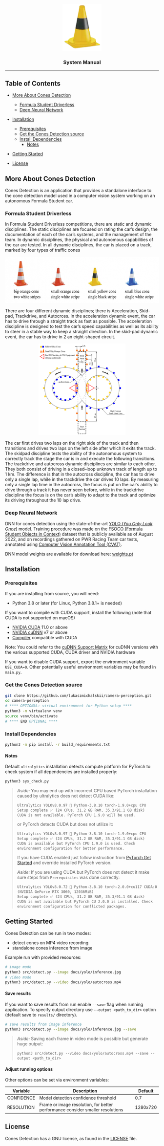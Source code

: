 <!-- PROJECT LOGO -->
<br />
<p align="center">
  <a href="https://github.com/lukaszmichalskii/camera-perception">
    <img src="docs/resources/logo.png" alt="Logo" width="127" height="154">
  </a>
  <h3 align="center">System Manual</h3>
</p>


--------------------------------------------------------------------------------

<!-- TABLE OF CONTENTS -->
## Table of Contents
- [More About Cones Detection](#more-about-cones-detection)
  - [Formula Student Driverless](#formula-student-driverless)
  - [Deep Neural Network](#deep-neural-network)
- [Installation](#installation)
  - [Prerequisites](#prerequisites)
  - [Get the Cones Detection source](#get-the-cones-detection-source)
  - [Install Dependencies](#install-dependencies)
    - [Notes](#install-cuda-pytorch)

- [Getting Started](#getting-started)
- [License](#license)


## More About Cones Detection
Cones Detection is an application that provides a standalone interface to the cone detection model used in
a computer vision system working on an autonomous Formula Student car. 

### Formula Student Driverless
In Formula Student Driverless competitions, there are static and dynamic disciplines. The static
disciplines are focused on rating the car’s design, the documentation of each of the car’s systems, and
the management of the team. In dynamic disciplines, the physical and autonomous capabilities of the
car are tested. In all dynamic disciplines, the car is placed on a track, marked by four types of traffic
cones
<p align="center"><img src="docs/resources/cones.png" alt="Logo" width="573" height="151"></p>

There are four different dynamic disciplines; there is Acceleration, Skid-pad, Trackdrive, and Autocross.
In the acceleration dynamic event, the car has to drive through a straight track as fast as possible.
The acceleration discipline is designed to test the car’s speed capabilities as well as its ability to steer
in a stable way to keep a straight direction. In the skid-pad dynamic event, the car has to drive in 2
an eight-shaped circuit. 

<p align="center"><img src="docs/resources/skidpad.png" alt="Logo" width="286" height="300"></p>


The car first drives two laps on the right side of the track and then transitions and drives two laps on the left side after which it exits the track. The skidpad
discipline tests the ability of the autonomous system to correctly track the stage the car is in and execute
the following transitions. The trackdrive and autocross dynamic disciplines are similar to each other.
They both consist of driving in a closed–loop unknown track of length up to 1 km. The difference is that
in the autocross discipline, the car has to drive only a single lap, while in the trackdrive the car drives
10 laps. By measuring only a single lap time in the autocross, the focus is put on the car’s ability to
drive through a track it has never seen before, while in the trackdrive discipline the focus is on the car’s
ability to adapt to the track and optimize its driving throughout the 10 lap drive.


### Deep Neural Network

DNN for cones detection using the state-of-the-art [YOLO (*You Only Look Once*)](https://github.com/ultralytics/ultralytics) model. 
Training procedure was made on the [FSOCO (Formula Student Objects in Context)]() dataset that is publicly available as of August 2022, and on
recordings gathered on PWR Racing Team car tests, annotated using [Computer Vision Annotation Tool (CVAT)](https://github.com/opencv/cvat).

DNN model weights are available for download here: [weights.pt](https://github.com/lukaszmichalskii/camera-perception/raw/master/docs/yolo/weights.pt)


## Installation

### Prerequisites
If you are installing from source, you will need:
- Python 3.8 or later (for Linux, Python 3.8.1+ is needed)

If you want to compile with CUDA support, install the following (note that CUDA is not supported on macOS)
- [NVIDIA CUDA](https://developer.nvidia.com/cuda-downloads) 11.0 or above
- [NVIDIA cuDNN](https://developer.nvidia.com/cudnn) v7 or above
- [Compiler](https://gist.github.com/ax3l/9489132) compatible with CUDA

Note: You could refer to the [cuDNN Support Matrix](https://docs.nvidia.com/deeplearning/cudnn/pdf/cuDNN-Support-Matrix.pdf) for cuDNN versions with the various supported CUDA, CUDA driver and NVIDIA hardware

If you want to disable CUDA support, export the environment variable `USE_CUDA=0`.
Other potentially useful environment variables may be found in `main.py`.

### Get the Cones Detection source
```bash
git clone https://github.com/lukaszmichalskii/camera-perception.git
cd camera-perception
# **** OPTIONAL: virtual environment for Python setup ****
python3 -m virtualenv venv
source venv/bin/activate
# **** END OPTIONAL ****
```

### Install Dependencies
```bash
python3 -m pip install -r build_requirements.txt
```


#### Notes
Default `ultralytics` installation detects compute platform for PyTorch to check system
if all dependencies are installed properly:
```bash
python3 sys_check.py
```

> _Aside:_ You may end up with incorrect CPU based PyTorch installation caused by ultralytics does not detect CUDA like:
>
> ```plaintext
> Ultralytics YOLOv8.0.97 🚀 Python-3.8.10 torch-1.9.0+cpu CPU
> Setup complete ✅ (24 CPUs, 31.2 GB RAM, 35.3/91.1 GB disk)
> CUDA is not available. PyTorch CPU 1.9.0 will be used.
> ```
> or PyTorch detects CUDA but does not utilize it:
> ```plaintext
> Ultralytics YOLOv8.0.97 🚀 Python-3.8.10 torch-1.9.0+cpu CPU
> Setup complete ✅ (24 CPUs, 31.2 GB RAM, 35.3/91.1 GB disk)
> CUDA is available but PyTorch CPU 1.9.0 is used. Check environment configuration for better performance.
>``` 
>
> If you have CUDA enabled just follow instruction from [PyTorch Get Started](https://pytorch.org/get-started/locally/) and override installed PyTorch version.
> 
> _Aside:_ If you are using CUDA but PyTorch does not detect it make sure steps from `Prerequisites`
>  was done correctly: 
> 
> ```plaintext
> Ultralytics YOLOv8.0.72 🚀 Python-3.8.10 torch-2.0.0+cu117 CUDA:0 (NVIDIA GeForce RTX 3060, 12036MiB)
> Setup complete ✅ (24 CPUs, 31.2 GB RAM, 35.3/91.1 GB disk)
> CUDA is not available but PyTorch CU 2.0.0 is installed. Check environment configuration for conflicted packages.
>```
> 


## Getting Started

Cones Detection can be run in two modes:
* detect cones on MP4 video recording
* standalone cones inference from image

Example run with provided resources:
```bash
# image mode
python3 src/detect.py --image docs/yolo/inference.jpg
# video mode
python3 src/detect.py --video docs/yolo/autocross.mp4
```

#### Save results
If you want to save results from run enable `--save` flag when running application. To specify output directory
use `--output <path_to_dir>` option (default save to `results/` directory).
```bash
# save results from image inference
python3 src/detect.py --image docs/yolo/inference.jpg --save
```

> _Aside:_ Saving each frame in video mode is possible but generate huge output:
>
> ```plaintext
> python3 src/detect.py --video docs/yolo/autocross.mp4 --save --output <path_to_dir>
> ```

#### Adjust running options
Other options can be set via environment variables:

| Variable   | Description                                                                    | Default  |
|------------|--------------------------------------------------------------------------------|----------|
| CONFIDENCE | Model detection confidence threshold                                           | 0.7      |
| RESOLUTION | Frame or image resolution, for better performance consider smaller resolutions | 1280x720 |


## License
Cones Detection has a GNU license, as found in the [LICENSE](https://github.com/lukaszmichalskii/camera-perception/blob/master/LICENSE) file.
